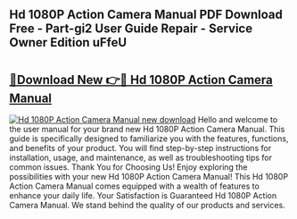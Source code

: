 ## Hd 1080P Action Camera Manual PDF Download Free - Part-gi2 User Guide Repair - Service Owner Edition uFfeU

# <h2><a href="http://cf20365.oget.top/?id=Hd+1080P+Action+Camera+Manual">🔗Download New 👉🔴 Hd 1080P Action Camera Manual</a></h2>

[![Hd 1080P Action Camera Manual new download](https://i.imgur.com/5g1atiW.png)](http://cf20365.oget.top/?id=Hd+1080P+Action+Camera+Manual)
Hello and welcome to the user manual for your brand new Hd 1080P Action Camera Manual. This guide is specifically designed to familiarize you with the features, functions, and benefits of your product. You will find step-by-step instructions for installation, usage, and maintenance, as well as troubleshooting tips for common issues. Thank You for Choosing Us! Enjoy exploring the possibilities with your new Hd 1080P Action Camera Manual! This Hd 1080P Action Camera Manual comes equipped with a wealth of features to enhance your daily life. Your Satisfaction is Guaranteed Hd 1080P Action Camera Manual. We stand behind the quality of our products and services.
